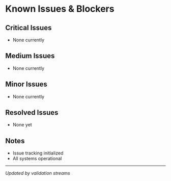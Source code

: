 # Known Issues & Blockers

## Critical Issues
- None currently

## Medium Issues
- None currently

## Minor Issues
- None currently

## Resolved Issues
- None yet

## Notes
- Issue tracking initialized
- All systems operational

---
*Updated by validation streams*
